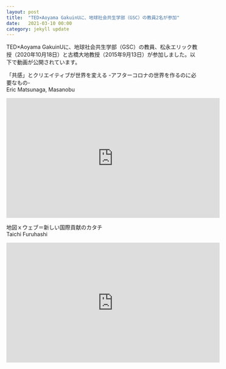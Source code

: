 ```yaml
---
layout: post
title:  "TED×Aoyama GakuinUに、地球社会共生学部（GSC）の教員2名が参加"
date:   2021-03-10 00:00
category: jekyll update
---
```


TED×Aoyama GakuinUに、地球社会共生学部（GSC）の教員、松永エリック教授（2020年10月18日）と古橋大地教授（2015年9月13日）が参加しました。以下で動画が公開されています。

「共感」とクリエイティブが世界を変える -アフターコロナの世界を作るのに必要なもの-  
Eric Matsunaga, Masanobu

<div class="youtube">
<iframe width="560" height="315" src="https://www.youtube.com/embed/82lu2hdC88s" frameborder="0" allow="accelerometer; autoplay; clipboard-write; encrypted-media; gyroscope; picture-in-picture" allowfullscreen></iframe>
</div>


地図ｘウェブ＝新しい国際貢献のカタチ  
Taichi Furuhashi

<div class="youtube">
<iframe width="560" height="315" src="https://www.youtube.com/embed/Z6fQnpVHDhU" frameborder="0" allow="accelerometer; autoplay; clipboard-write; encrypted-media; gyroscope; picture-in-picture" allowfullscreen></iframe>
</div>


[jekyll-docs]: https://jekyllrb.com/docs/home
[jekyll-gh]:   https://github.com/jekyll/jekyll
[jekyll-talk]: https://talk.jekyllrb.com/
